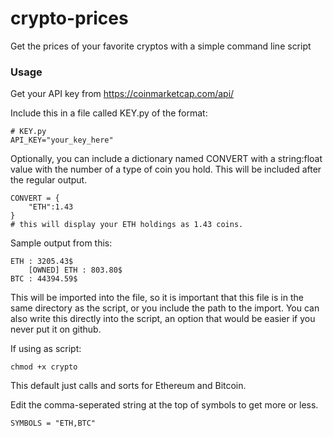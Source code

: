 # crypto-prices
Get the prices of your favorite cryptos with a simple command line script

### Usage
Get your API key from https://coinmarketcap.com/api/

Include this in a file called KEY.py of the format:
```
# KEY.py
API_KEY="your_key_here"
```

Optionally, you can include a dictionary named CONVERT with a string:float value with the number of
a type of coin you hold. This will be included after the regular output.

```
CONVERT = {
	"ETH":1.43
}
# this will display your ETH holdings as 1.43 coins.
```

Sample output from this:

```
ETH : 3205.43$
	[OWNED] ETH : 803.80$
BTC : 44394.59$
```


This will be imported into the file, so it is important that this file is in the same directory as the 
script, or you include the path to the import. You can also write this directly into the script,
an option that would be easier if you never put it on github.

If using as script:
```
chmod +x crypto
```

This default just calls and sorts for Ethereum and Bitcoin.

Edit the comma-seperated string at the top of symbols to get more or less.
```
SYMBOLS = "ETH,BTC"
```

